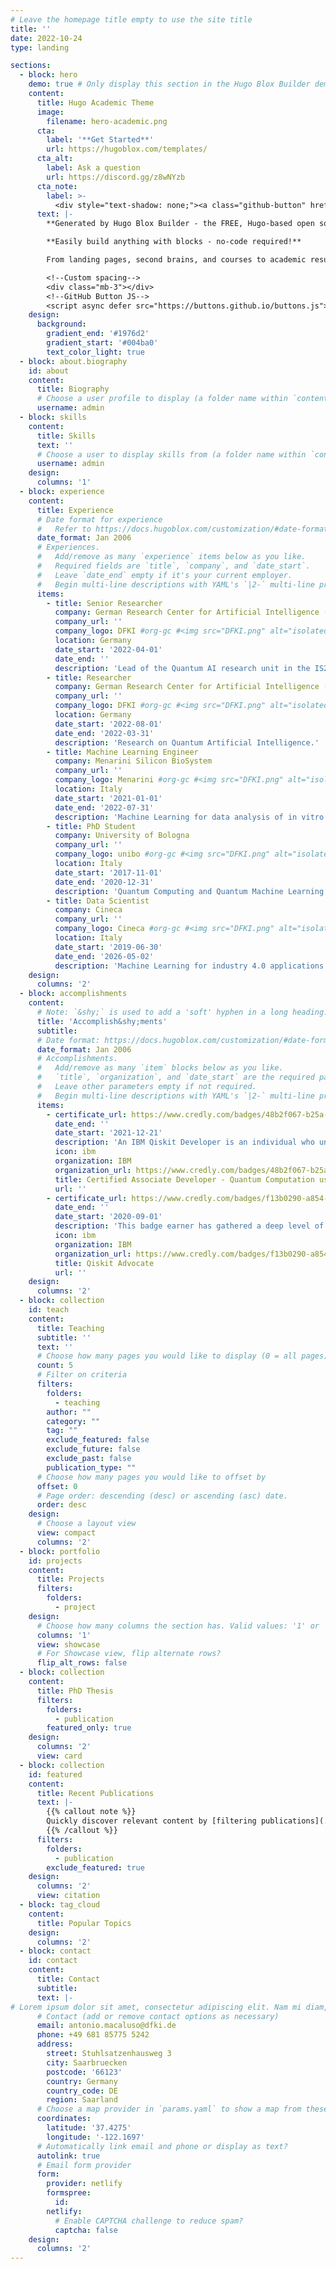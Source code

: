 ```yaml
---
# Leave the homepage title empty to use the site title
title: ''
date: 2022-10-24
type: landing

sections:
  - block: hero
    demo: true # Only display this section in the Hugo Blox Builder demo site
    content:
      title: Hugo Academic Theme
      image:
        filename: hero-academic.png
      cta:
        label: '**Get Started**'
        url: https://hugoblox.com/templates/
      cta_alt:
        label: Ask a question
        url: https://discord.gg/z8wNYzb
      cta_note:
        label: >-
          <div style="text-shadow: none;"><a class="github-button" href="https://github.com/HugoBlox/hugo-blox-builder" data-icon="octicon-star" data-size="large" data-show-count="true" aria-label="Star">Star Hugo Blox Builder</a></div><div style="text-shadow: none;"><a class="github-button" href="https://github.com/HugoBlox/theme-academic-cv" data-icon="octicon-star" data-size="large" data-show-count="true" aria-label="Star">Star the Academic template</a></div>
      text: |-
        **Generated by Hugo Blox Builder - the FREE, Hugo-based open source website builder trusted by 500,000+ sites.**

        **Easily build anything with blocks - no-code required!**

        From landing pages, second brains, and courses to academic resumés, conferences, and tech blogs.

        <!--Custom spacing-->
        <div class="mb-3"></div>
        <!--GitHub Button JS-->
        <script async defer src="https://buttons.github.io/buttons.js"></script>
    design:
      background:
        gradient_end: '#1976d2'
        gradient_start: '#004ba0'
        text_color_light: true
  - block: about.biography
    id: about
    content:
      title: Biography
      # Choose a user profile to display (a folder name within `content/authors/`)
      username: admin
  - block: skills
    content:
      title: Skills
      text: ''
      # Choose a user to display skills from (a folder name within `content/authors/`)
      username: admin
    design:
      columns: '1'
  - block: experience
    content:
      title: Experience
      # Date format for experience
      #   Refer to https://docs.hugoblox.com/customization/#date-format
      date_format: Jan 2006
      # Experiences.
      #   Add/remove as many `experience` items below as you like.
      #   Required fields are `title`, `company`, and `date_start`.
      #   Leave `date_end` empty if it's your current employer.
      #   Begin multi-line descriptions with YAML's `|2-` multi-line prefix.
      items:
        - title: Senior Researcher
          company: German Research Center for Artificial Intelligence (DFKI)
          company_url: ''
          company_logo: DFKI #org-gc #<img src="DFKI.png" alt="isolated" width="200"/> #org-gc
          location: Germany
          date_start: '2022-04-01'
          date_end: ''
          description: 'Lead of the Quantum AI research unit in the IS2 team of the Agent and Simulated Reality Department (DFKI).'
        - title: Researcher
          company: German Research Center for Artificial Intelligence (DFKI)
          company_url: ''
          company_logo: DFKI #org-gc #<img src="DFKI.png" alt="isolated" width="200"/> #org-gc
          location: Germany
          date_start: '2022-08-01'
          date_end: '2022-03-31'
          description: 'Research on Quantum Artificial Intelligence.'
        - title: Machine Learning Engineer
          company: Menarini Silicon BioSystem
          company_url: ''
          company_logo: Menarini #org-gc #<img src="DFKI.png" alt="isolated" width="200"/> #org-gc
          location: Italy
          date_start: '2021-01-01'
          date_end: '2022-07-31'
          description: 'Machine Learning for data analysis of in vitro diagnostic medical devices.'
        - title: PhD Student
          company: University of Bologna
          company_url: ''
          company_logo: unibo #org-gc #<img src="DFKI.png" alt="isolated" width="200"/> #org-gc
          location: Italy
          date_start: '2017-11-01'
          date_end: '2020-12-31'
          description: 'Quantum Computing and Quantum Machine Learning.'
        - title: Data Scientist
          company: Cineca
          company_url: ''
          company_logo: Cineca #org-gc #<img src="DFKI.png" alt="isolated" width="200"/> #org-gc
          location: Italy
          date_start: '2019-06-30'
          date_end: '2026-05-02'
          description: 'Machine Learning for industry 4.0 applications.'
    design:
      columns: '2'
  - block: accomplishments
    content:
      # Note: `&shy;` is used to add a 'soft' hyphen in a long heading.
      title: 'Accomplish&shy;ments'
      subtitle:
      # Date format: https://docs.hugoblox.com/customization/#date-format
      date_format: Jan 2006
      # Accomplishments.
      #   Add/remove as many `item` blocks below as you like.
      #   `title`, `organization`, and `date_start` are the required parameters.
      #   Leave other parameters empty if not required.
      #   Begin multi-line descriptions with YAML's `|2-` multi-line prefix.
      items:
        - certificate_url: https://www.credly.com/badges/48b2f067-b25a-467f-a9bd-1ea216186496?source=linked_in_profile
          date_end: ''
          date_start: '2021-12-21'
          description: 'An IBM Qiskit Developer is an individual who understands fundamental quantum computing concepts and is able to express them using the Qiskit open source software development kit (SDK). They have experience using the Qiskit SDK from the Python programming language to create and execute quantum computing programs on IBM Quantum computers and simulators. This individual is able to perform these tasks with little to no assistance from product'
          icon: ibm
          organization: IBM
          organization_url: https://www.credly.com/badges/48b2f067-b25a-467f-a9bd-1ea216186496?source=linked_in_profile
          title: Certified Associate Developer - Quantum Computation using Qiskit
          url: ''
        - certificate_url: https://www.credly.com/badges/f13b0290-a854-4a24-be42-2741c9e0ab00?source=linked_in_profile
          date_end: ''
          date_start: '2020-09-01'
          description: 'This badge earner has gathered a deep level of understanding with Qiskit including circuits, algorithms, simulators, qubits and noise. Through their contributions to the Qiskit and the quantum community, this individual has demonstrated an ability and commitment to educate and influence others by sharing ideas, knowledge and expertise in the field of quantum computing.'
          icon: ibm
          organization: IBM
          organization_url: https://www.credly.com/badges/f13b0290-a854-4a24-be42-2741c9e0ab00?source=linked_in_profile
          title: Qiskit Advocate
          url: ''
    design:
      columns: '2'
  - block: collection
    id: teach
    content:
      title: Teaching
      subtitle: ''
      text: ''
      # Choose how many pages you would like to display (0 = all pages)
      count: 5
      # Filter on criteria
      filters:
        folders:
          - teaching
        author: ""
        category: ""
        tag: ""
        exclude_featured: false
        exclude_future: false
        exclude_past: false
        publication_type: ""
      # Choose how many pages you would like to offset by
      offset: 0
      # Page order: descending (desc) or ascending (asc) date.
      order: desc
    design:
      # Choose a layout view
      view: compact
      columns: '2'
  - block: portfolio
    id: projects
    content:
      title: Projects
      filters:
        folders:
          - project
    design:
      # Choose how many columns the section has. Valid values: '1' or '2'.
      columns: '1'
      view: showcase
      # For Showcase view, flip alternate rows?
      flip_alt_rows: false
  - block: collection
    content:
      title: PhD Thesis
      filters:
        folders:
          - publication
        featured_only: true
    design:
      columns: '2'
      view: card
  - block: collection
    id: featured
    content:
      title: Recent Publications
      text: |-
        {{% callout note %}}
        Quickly discover relevant content by [filtering publications](./publication/).
        {{% /callout %}}
      filters:
        folders:
          - publication
        exclude_featured: true
    design:
      columns: '2'
      view: citation
  - block: tag_cloud
    content:
      title: Popular Topics
    design:
      columns: '2'
  - block: contact
    id: contact
    content:
      title: Contact
      subtitle:
      text: |-
# Lorem ipsum dolor sit amet, consectetur adipiscing elit. Nam mi diam, venenatis ut magna et, vehicula efficitur enim.
      # Contact (add or remove contact options as necessary)
      email: antonio.macaluso@dfki.de
      phone: +49 681 85775 5242
      address:
        street: Stuhlsatzenhausweg 3
        city: Saarbruecken
        postcode: '66123'
        country: Germany
        country_code: DE
        region: Saarland
      # Choose a map provider in `params.yaml` to show a map from these coordinates
      coordinates:
        latitude: '37.4275'
        longitude: '-122.1697' 
      # Automatically link email and phone or display as text?
      autolink: true
      # Email form provider
      form:
        provider: netlify
        formspree:
          id:
        netlify:
          # Enable CAPTCHA challenge to reduce spam?
          captcha: false
    design:
      columns: '2'
---
```

